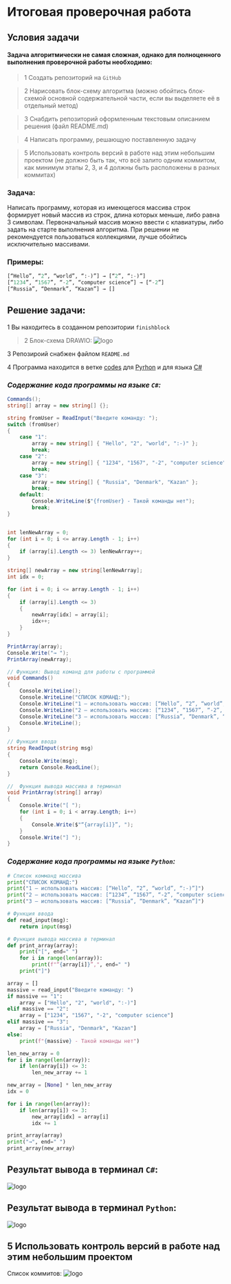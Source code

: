 # Итоговая проверочная работа
## Условия задачи
#### Задача алгоритмически не самая сложная, однако для полноценного выполнения проверочной работы необходимо:

>1 Создать репозиторий на `GitHub`

>2 Нарисовать блок-схему алгоритма (можно обойтись блок-схемой основной содержательной части, если вы выделяете её в отдельный метод)

>3 Снабдить репозиторий оформленным текстовым описанием решения (файл README.md)

>4 Написать программу, решающую поставленную задачу

>5 Использовать контроль версий в работе над этим небольшим проектом (не должно быть так, что всё залито одним коммитом, как минимум этапы 2, 3, и 4 должны быть расположены в разных коммитах)

### Задача:

Написать программу, которая из имеющегося массива строк формирует новый массив из строк, длина которых меньше, либо равна 3 символам. Первоначальный массив можно ввести с клавиатуры, либо задать на старте выполнения алгоритма. При решении не рекомендуется пользоваться коллекциями, лучше обойтись исключительно массивами.

### Примеры:
```py
[“Hello”, “2”, “world”, “:-)”] → [“2”, “:-)”]
[“1234”, “1567”, “-2”, “computer science”] → [“-2”]
[“Russia”, “Denmark”, “Kazan”] → []
```

## Решение задачи:
1 Вы находитесь в созданном репозитории ```finishblock```

>2 Блок-схема DRAWIO: 
![logo](/codes/csharp_drawio.png)


3 Репозироий снабжен файлом ```README.md```

4 Программа находится в ветке [codes](https://github.com/supermightybeast/finishblock/tree/main/codes) для [Pyrhon](https://github.com/supermightybeast/finishblock/blob/main/codes/prog.py) и для языка [C#](https://github.com/supermightybeast/finishblock/blob/main/codes/code.cs)

### ***Содержание кода программы на языке `C#`:***
```c#
Commands();
string[] array = new string[] {};

string fromUser = ReadInput("Введите команду: ");
switch (fromUser)
{
    case "1":
        array = new string[] { "Hello", "2", "world", ":-)" };
        break;
    case "2":
        array = new string[] { "1234", "1567", "-2", "computer science" };
        break;
    case "3":
        array = new string[] { "Russia", "Denmark", "Kazan" };
        break;
    default:
        Console.WriteLine($"{fromUser} - Такой команды нет");
        break;
}


int lenNewArray = 0;
for (int i = 0; i <= array.Length - 1; i++)
{
    if (array[i].Length <= 3) lenNewArray++;
}

string[] newArray = new string[lenNewArray];
int idx = 0;

for (int i = 0; i <= array.Length - 1; i++)
{
    if (array[i].Length <= 3)
    {
        newArray[idx] = array[i];
        idx++;
    }
}

PrintArray(array);
Console.Write("→ ");
PrintArray(newArray);

// Функция: Вывод команд для работы с программой
void Commands()
{
    Console.WriteLine();
    Console.WriteLine("СПИСОК КОМАНД:");
    Console.WriteLine("1 – использовать массив: [“Hello”, “2”, “world”, “:-)”]");
    Console.WriteLine("2 – использовать массив: [“1234”, “1567”, “-2”, “computer science”]");
    Console.WriteLine("3 – использовать массив: [“Russia”, “Denmark”, “Kazan”]");
    Console.WriteLine();
}

// Функция ввода
string ReadInput(string msg)
{
    Console.Write(msg);
    return Console.ReadLine();
}

//  Функция вывода массива в терминал
void PrintArray(string[] array)
{
    Console.Write("[ ");
    for (int i = 0; i < array.Length; i++)
    {
        Console.Write($"“{array[i]}”, ");
    }
    Console.Write("] ");
}
```

### ***Содержание кода программы на языке `Python`:***
```python
# Список комманд массива
print("СПИСОК КОМАНД:")
print("1 – использовать массив: [“Hello”, “2”, “world”, “:-)”]")
print("2 – использовать массив: [“1234”, “1567”, “-2”, “computer science”]")
print("3 – использовать массив: [“Russia”, “Denmark”, “Kazan”]")

# Функция ввода 
def read_input(msg):
    return input(msg)

# Функция вывода массива в терминал
def print_array(array):
    print("[", end=" ")
    for i in range(len(array)):
        print(f"“{array[i]}”,", end=" ")
    print("]")

array = []
massive = read_input("Введите команду: ")
if massive == "1":
    array = ["Hello", "2", "world", ":-)"]
elif massive == "2":
    array = ["1234", "1567", "-2", "computer science"]
elif massive == "3":
    array = ["Russia", "Denmark", "Kazan"]
else:
    print(f"{massive} - Такой команды нет")

len_new_array = 0
for i in range(len(array)):
    if len(array[i]) <= 3:
        len_new_array += 1

new_array = [None] * len_new_array
idx = 0

for i in range(len(array)):
    if len(array[i]) <= 3:
        new_array[idx] = array[i]
        idx += 1

print_array(array)
print("→", end=" ")
print_array(new_array)
```

## Результат вывода в терминал `C#`:
![logo](/codes/csharp.png)

## Результат вывода в терминал `Python`:
![logo](/codes/pyth.png)

## 5 Использовать контроль версий в работе над этим небольшим проектом
Список коммитов:
![logo](/codes/commits.png)
